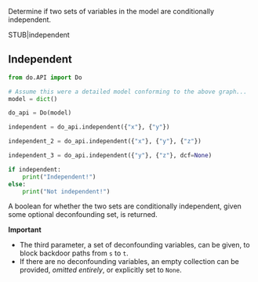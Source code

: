 Determine if two sets of variables in the model are conditionally independent.

STUB|independent

## Independent

```python
from do.API import Do

# Assume this were a detailed model conforming to the above graph...
model = dict()

do_api = Do(model)

independent = do_api.independent({"x"}, {"y"})

independent_2 = do_api.independent({"x"}, {"y"}, {"z"})

independent_3 = do_api.independent({"y"}, {"z"}, dcf=None)

if independent:
    print("Independent!")
else:
    print("Not independent!")
```

A boolean for whether the two sets are conditionally independent, given some optional deconfounding set, is returned.

**Important**
- The third parameter, a set of deconfounding variables, can be given, to block backdoor paths from ``s`` to ``t``.
- If there are no deconfounding variables, an empty collection can be provided, *omitted entirely*, or explicitly set to ``None``.
